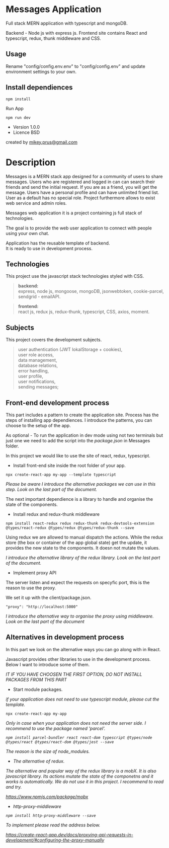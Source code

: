 # Messages Application

Full stack MERN application with typescript and mongoDB.

Backend - Node js with express js.
Frontend site contains React and typescript, redux, thunk middleware and CSS.

## Usage
Rename "config/config.env.env" to "config/config.env" and update environment settings to your own.

## Install dependiences
```
npm install
```
Run App
```
npm run dev
```

- Version 1.0.0
- Licence BSD

created by mikey.prus@gmail.com

# Description
Messages is a MERN stack app designed for a community of users to share messages. Users who are registered and logged in can can search their friends and send the initial request. If you are as a friend, you will get the message. Users have a personal profile and can have unlimited friend list. User as a default has no special role. Project furthermore allows to exist web service and admin roles.

Messages web application it is a project containing js full stack of technologies. 

The goal is to provide the web user application to connect with people using your own chat.

Application has the reusable template of backend. \
It is ready to use in development process.

## Technologies
This project use the javascript stack technologies styled with CSS.

> <b>backend:</b>\
express, node js, mongoose, mongoDB, jsonwebtoken, cookie-parcel, sendgrid - emailAPI.

> <b>frontend:</b>\
react js, redux js, redux-thunk, typescript, CSS, axios, moment.

## Subjects

This project covers the development subjects.

> user authentication (JWT lokalStorage + cookies),\
user role access,\
data management,\
database relations,\
error handling,\
user profile,\
user notifications,\
sending messages;

## Front-end development process
This part includes a pattern to create the application site. Process has the steps of installing app dependiences. I introduce the patterns, you can choose to the setup of the app.


As optional - To run the application in dev mode using not two terminals but just one we need to add the script into the <i>package.json</i> in Messages folder.

In this project we would like to use the site of react, redux, typescript.

* Install front-end site inside the root folder of your app.
```
npx create-react-app my-app --template typescript
```
<i>Please be aware I introduce the alternative packages we can use in this step. Look on the last part of the document.</i>

The next important dependience is a library to handle and organise the state of the components. 
* Install redux and redux-thunk middleware
```
npm install react-redux redux redux-thunk redux-devtools-extension @types/react-redux @types/redux @types/redux-thunk --save
```
Using redux we are allowed to manual dispatch the actions. While the redux store (the box or container of the app global state) get the update, it provides the new state to the components. It doesn not mutate the values.

<i>I introduce the alternative library of the redux library. Look on the last part of the document.</i>

* Implement proxy API

The server listen and expect the requests on specyfic port, this is the reason to use the proxy.

We set it up with the client/package.json.

```
"proxy": "http://localhost:5000"
```
<i>I introduce the alternative way to organise the proxy using middleware. Look on the last part of the document </i>

## Alternatives in development process
In this part we look on the alternative ways you can go along with in React.

Javascript provides other libraries to use in the development process. \
Below I want to introduce some of them.

<i>IT IF YOU HAVE CHOOSEN THE FIRST OPTION, DO NOT INSTALL PACKAGES FROM THIS PART </i>

* Start module packages.

<i>if your application does not need to use typescript module, please cut the template.</i>
```
npx create-react-app my-app
```
<i>Only in case when your application does not need the server side. I recommend to use the package named 'parcel'.
```
npm install parcel-bundler react react-dom typescript @types/node @types/react @types/react-dom @types/jest --save
```
<i>The reason is the size of node_modules.</i>

* The alternative of redux.

<i>The alternative and popular way of the redux library is a mobX. It is also javascript library. Its actions mutate the state of the componetns and it works is automatically.</i>
<i>We do not use it in this project.
I recommend to read and try.</i>

<i>https://www.npmjs.com/package/mobx</i>

* http-proxy-middleware

```
npm install http-proxy-middleware --save
```
To implement please read the address below.

<i>https://create-react-app.dev/docs/proxying-api-requests-in-development/#configuring-the-proxy-manually</i>


